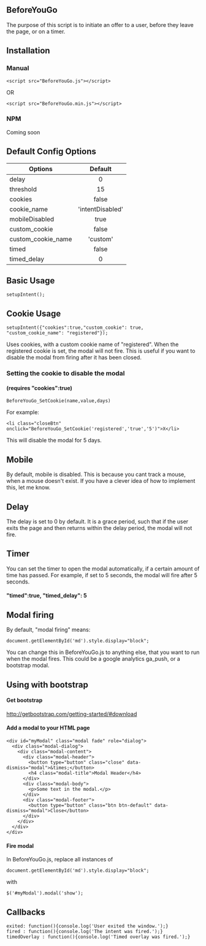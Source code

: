 ## BeforeYouGo

The purpose of this script is to initiate an offer to a user, before they leave the page, or on a timer.

## Installation

### Manual

```
<script src="BeforeYouGo.js"></script>
```
OR
```
<script src="BeforeYouGo.min.js"></script>
```

### NPM
Coming soon

## Default Config Options

| Options        | Default      |
| ------------- |:-------------:|
| delay      | 0 |
| threshold     | 15      |
| cookies | false      |
| cookie_name | 'intentDisabled'      |
| mobileDisabled | true      |
| custom_cookie | false      |
| custom_cookie_name | 'custom'      |
| timed | false      |
| timed_delay | 0      |

## Basic Usage

```
setupIntent();
```

## Cookie Usage
```
setupIntent({"cookies":true,"custom_cookie": true, "custom_cookie_name": "registered"});
```
Uses cookies, with a custom cookie name of "registered". When the registered cookie is set, the modal will not fire. This is useful if you want to disable the modal from firing after it has been closed.

### Setting the cookie to disable the modal
#### (requires "cookies":true)
```
BeforeYouGo_SetCookie(name,value,days)
```
For example:
```
<li class="closeBtn" onclick="BeforeYouGo_SetCookie('registered','true','5')">X</li>
```
This will disable the modal for 5 days.

## Mobile
By default, mobile is disabled. This is because you cant track a mouse, when a mouse doesn't exist. If you have a clever idea of how to implement this, let me know.

## Delay
The delay is set to 0 by default. It is a grace period, such that if the user exits the page and then returns within the delay period, the modal will not fire.

## Timer
You can set the timer to open the modal automatically, if a certain amount of time has passed. For example, if set to 5 seconds, the modal will fire after 5 seconds.

#### "timed":true, "timed_delay": 5

## Modal firing
By default, "modal firing" means:

```
document.getElementById('md').style.display="block";
```

You can change this in BeforeYouGo.js to anything else, that you want to run when the modal fires. This could be a google analytics ga_push, or a bootstrap modal.

## Using with bootstrap

#### Get bootstrap
http://getbootstrap.com/getting-started/#download

#### Add a modal to your HTML page
```
<div id="myModal" class="modal fade" role="dialog">
  <div class="modal-dialog">
    <div class="modal-content">
      <div class="modal-header">
        <button type="button" class="close" data-dismiss="modal">&times;</button>
        <h4 class="modal-title">Modal Header</h4>
      </div>
      <div class="modal-body">
        <p>Some text in the modal.</p>
      </div>
      <div class="modal-footer">
        <button type="button" class="btn btn-default" data-dismiss="modal">Close</button>
      </div>
    </div>
  </div>
</div>
```

#### Fire modal
In BeforeYouGo.js, replace all instances of

```
document.getElementById('md').style.display="block";
```
with
 ```
$('#myModal').modal('show');
```

## Callbacks
```
exited: function(){console.log('User exited the window.');}
fired : function(){console.log('The intent was fired.');}
timedOverlay : function(){console.log('Timed overlay was fired.');}
```
